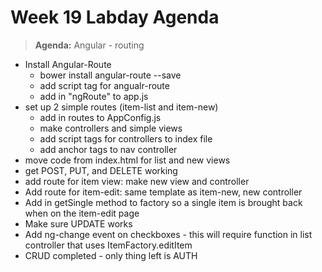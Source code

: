 # Week 19 Labday Agenda

> **Agenda:** Angular - routing

* Install Angular-Route
	* bower install angular-route --save
	* add script tag for angualr-route
	* add in "ngRoute" to app.js
* set up 2 simple routes (item-list and item-new)
	* add in routes to AppConfig.js
	* make controllers and simple views
	* add script tags for controllers to index file
	* add anchor tags to nav controller
* move code from index.html for list and new views
* get POST, PUT, and DELETE working
* add route for item view: make new view and controller
* Add route for item-edit: same template as item-new, new controller
* Add in getSingle method to factory so a single item is brought back when on the item-edit page
* Make sure UPDATE works
* Add ng-change event on checkboxes - this will require function in list controller that uses ItemFactory.editItem
* CRUD completed - only thing left is AUTH
